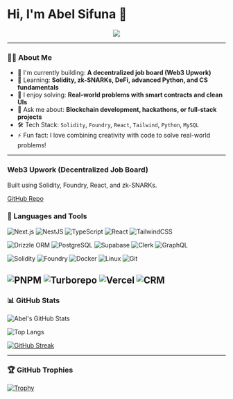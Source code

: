 <h1 class="text-4xl md:text-5xl font-bold text-center mt-8 animate-fade-in">Hi, I'm Abel Sifuna 👋</h1>


<p align="center">
  <a href="https://git.io/typing-svg">
    <img src="https://readme-typing-svg.demolab.com?font=Fira+Code&pause=1000&color=36BCF7&center=true&width=435&lines=I'm+a+Software+Engineer;I'm+a+Web3+Builder;I'm+a+Blockchain+Developer;I+love+Open+Source;I'm+passionate+about+Tech+and+Community">
  </a>
</p>

---

### 👨‍💻 About Me

- 🔭 I'm currently building: **A decentralized job board (Web3 Upwork)**  
- 🌱 Learning: **Solidity, zk-SNARKs, DeFi, advanced Python, and CS fundamentals**  
- 🧠 I enjoy solving: **Real-world problems with smart contracts and clean UIs**  
- 💬 Ask me about: **Blockchain development, hackathons, or full-stack projects**  
- 🛠️ Tech Stack: `Solidity`, `Foundry`, `React`, `Tailwind`, `Python`, `MySQL`  
- ⚡ Fun fact: I love combining creativity with code to solve real-world problems!

---
<div class="grid grid-cols-1 md:grid-cols-2 gap-6 p-4">
  <div class="bg-white rounded-2xl shadow-md p-6 hover:scale-105 transition">
    <h3 class="text-xl font-semibold">Web3 Upwork (Decentralized Job Board)</h3>
    <p class="mt-2 text-gray-700">Built using Solidity, Foundry, React, and zk-SNARKs.</p>
    <a href="https://github.com/Cfuna22" class="text-blue-500 underline mt-2 block">GitHub Repo</a>
  </div>
  <!-- Add more cards for other projects -->
</div>


### 🚀 Languages and Tools

![Next.js](https://img.shields.io/badge/Next.js-000000?style=for-the-badge&logo=nextdotjs&logoColor=white)
![NestJS](https://img.shields.io/badge/NestJS-E0234E?style=for-the-badge&logo=nestjs&logoColor=white)
![TypeScript](https://img.shields.io/badge/TypeScript-3178C6?style=for-the-badge&logo=typescript&logoColor=white)
![React](https://img.shields.io/badge/React-20232A?style=for-the-badge&logo=react&logoColor=61DAFB)
![TailwindCSS](https://img.shields.io/badge/TailwindCSS-06B6D4?style=for-the-badge&logo=tailwindcss&logoColor=white)

![Drizzle ORM](https://img.shields.io/badge/Drizzle-3E1FFF?style=for-the-badge&logo=drizzle&logoColor=white)
![PostgreSQL](https://img.shields.io/badge/PostgreSQL-316192?style=for-the-badge&logo=postgresql&logoColor=white)
![Supabase](https://img.shields.io/badge/Supabase-3ECF8E?style=for-the-badge&logo=supabase&logoColor=white)
![Clerk](https://img.shields.io/badge/Clerk-3B82F6?style=for-the-badge&logo=clerk&logoColor=white)
![GraphQL](https://img.shields.io/badge/GraphQL-E10098?style=for-the-badge&logo=graphql&logoColor=white)

![Solidity](https://img.shields.io/badge/Solidity-363636?style=for-the-badge&logo=solidity&logoColor=white)
![Foundry](https://img.shields.io/badge/Foundry-000000?style=for-the-badge&logo=foundry&logoColor=white)
![Docker](https://img.shields.io/badge/Docker-2496ED?style=for-the-badge&logo=docker&logoColor=white)
![Linux](https://img.shields.io/badge/Linux-FCC624?style=for-the-badge&logo=linux&logoColor=black)
![Git](https://img.shields.io/badge/Git-F05032?style=for-the-badge&logo=git&logoColor=white)

![PNPM](https://img.shields.io/badge/pnpm-F69220?style=for-the-badge&logo=pnpm&logoColor=white)
![Turborepo](https://img.shields.io/badge/Turborepo-000000?style=for-the-badge&logo=turborepo&logoColor=white)
![Vercel](https://img.shields.io/badge/Vercel-000000?style=for-the-badge&logo=vercel&logoColor=white)
![CRM](https://img.shields.io/badge/CRM-0A66C2?style=for-the-badge&logo=salesforce&logoColor=white)
---

### 📊 GitHub Stats

![Abel's GitHub Stats](https://github-readme-stats.vercel.app/api?username=Cfuna22&show_icons=true&theme=github_dark)

![Top Langs](https://github-readme-stats.vercel.app/api/top-langs/?username=Cfuna22&layout=compact&theme=github_dark)

[![GitHub Streak](https://streak-stats.demolab.com?user=Cfuna22&theme=github-dark-blue&hide_border=false)](https://git.io/streak-stats)

---

### 🏆 GitHub Trophies

[![Trophy](https://github-profile-trophy.vercel.app/?username=Cfuna22&theme=onedark)](https://github.com/ryo-ma/github-profile-trophy)
